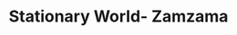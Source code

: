 ---
title: "Stationary World- Zamzama"
url: /karachi/stationary-world-zamzama/
shop: office supplies
---